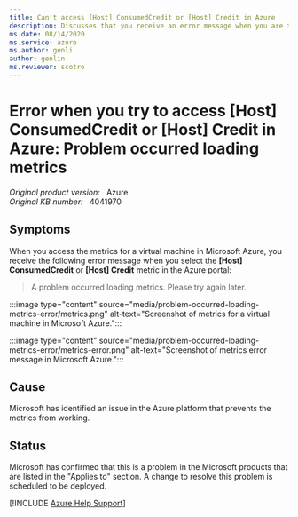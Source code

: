 ```yaml
---
title: Can't access [Host] ConsumedCredit or [Host] Credit in Azure
description: Discusses that you receive an error message when you are trying to access [Host] ConsumedCredit or [Host] Credit in Azure.
ms.date: 08/14/2020
ms.service: azure
ms.author: genli
author: genlin
ms.reviewer: scotro
---
```

# Error when you try to access [Host] ConsumedCredit or [Host] Credit in Azure: Problem occurred loading metrics

_Original product version:_ &nbsp; Azure  
_Original KB number:_ &nbsp; 4041970

## Symptoms

When you access the metrics for a virtual machine in Microsoft Azure, you receive the following error message when you select the **[Host] ConsumedCredit** or **[Host] Credit** metric in the Azure portal:

> A problem occurred loading metrics. Please try again later.

:::image type="content" source="media/problem-occurred-loading-metrics-error/metrics.png" alt-text="Screenshot of metrics for a virtual machine in Microsoft Azure.":::

:::image type="content" source="media/problem-occurred-loading-metrics-error/metrics-error.png" alt-text="Screenshot of metrics error message in Microsoft Azure.":::

## Cause

Microsoft has identified an issue in the Azure platform that prevents the metrics from working.

## Status

Microsoft has confirmed that this is a problem in the Microsoft products that are listed in the "Applies to" section. A change to resolve this problem is scheduled to be deployed.

[!INCLUDE [Azure Help Support](../../includes/azure-help-support.md)]
